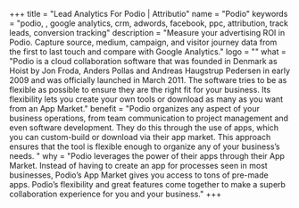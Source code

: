 +++
title = "Lead Analytics For Podio | Attributio"
name = "Podio"
keywords = "podio, , google analytics, crm, adwords, facebook, ppc, attribution, track leads, conversion tracking"
description = "Measure your advertising ROI in Podio. Capture source, medium, campaign, and visitor journey data from the first to last touch and compare with Google Analytics."
logo = ""
what = "Podio is a cloud collaboration software that was founded in Denmark as Hoist by Jon Froda, Anders Pollas and Andreas Haugstrup Pedersen in early 2009 and was officially launched in March 2011. The software tries to be as flexible as possible to ensure they are the right fit for your business. Its flexibility lets you create your own tools or download as many as you want from an App Market."
benefit = "Podio organizes any aspect of your business operations, from team communication to project management and even software development. They do this through the use of apps, which you can custom-build or download via their app market. This approach ensures that the tool is flexible enough to organize any of your business’s needs. "
why = "Podio leverages the power of their apps through their App Market. Instead of having to create an app for processes seen in most businesses, Podio’s App Market gives you access to tons of pre-made apps. Podio’s flexibility and great features come together to make a superb collaboration experience for you and your business."
+++
